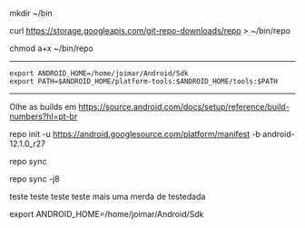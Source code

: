 
mkdir ~/bin

curl https://storage.googleapis.com/git-repo-downloads/repo > ~/bin/repo

chmod a+x ~/bin/repo

_____________________________
```
export ANDROID_HOME=/home/joimar/Android/Sdk
export PATH=$ANDROID_HOME/platform-tools:$ANDROID_HOME/tools:$PATH
```

______________________________________________________________

Olhe as builds em https://source.android.com/docs/setup/reference/build-numbers?hl=pt-br



repo init -u https://android.googlesource.com/platform/manifest -b android-12.1.0_r27

repo sync

repo sync -j8

teste teste teste teste mais uma merda de testedada

export ANDROID_HOME=/home/joimar/Android/Sdk